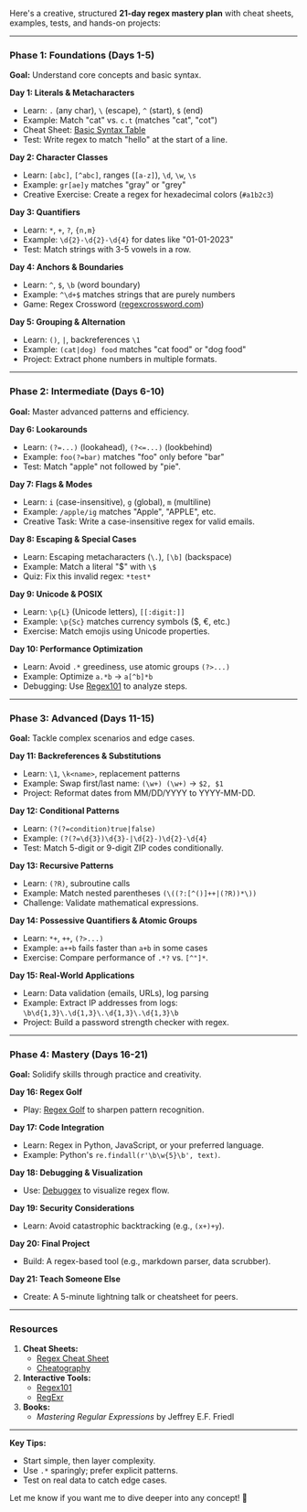 

Here's a creative, structured **21-day regex mastery plan** with cheat sheets, examples, tests, and hands-on projects:

---

### **Phase 1: Foundations (Days 1-5)**
**Goal:** Understand core concepts and basic syntax.

**Day 1: Literals & Metacharacters**
- Learn: `.` (any char), `\` (escape), `^` (start), `$` (end)
- Example: Match "cat" vs. `c.t` (matches "cat", "cot")
- Cheat Sheet: [Basic Syntax Table](https://regexr.com/cheatsheet)
- Test: Write regex to match "hello" at the start of a line.

**Day 2: Character Classes**
- Learn: `[abc]`, `[^abc]`, ranges (`[a-z]`), `\d`, `\w`, `\s`
- Example: `gr[ae]y` matches "gray" or "grey"
- Creative Exercise: Create a regex for hexadecimal colors (`#a1b2c3`)

**Day 3: Quantifiers**
- Learn: `*`, `+`, `?`, `{n,m}`
- Example: `\d{2}-\d{2}-\d{4}` for dates like "01-01-2023"
- Test: Match strings with 3-5 vowels in a row.

**Day 4: Anchors & Boundaries**
- Learn: `^`, `$`, `\b` (word boundary)
- Example: `^\d+$` matches strings that are purely numbers
- Game: Regex Crossword ([regexcrossword.com](https://regexcrossword.com))

**Day 5: Grouping & Alternation**
- Learn: `()`, `|`, backreferences `\1`
- Example: `(cat|dog) food` matches "cat food" or "dog food"
- Project: Extract phone numbers in multiple formats.

---

### **Phase 2: Intermediate (Days 6-10)**
**Goal:** Master advanced patterns and efficiency.

**Day 6: Lookarounds**
- Learn: `(?=...)` (lookahead), `(?<=...)` (lookbehind)
- Example: `foo(?=bar)` matches "foo" only before "bar"
- Test: Match "apple" not followed by "pie".

**Day 7: Flags & Modes**
- Learn: `i` (case-insensitive), `g` (global), `m` (multiline)
- Example: `/apple/ig` matches "Apple", "APPLE", etc.
- Creative Task: Write a case-insensitive regex for valid emails.

**Day 8: Escaping & Special Cases**
- Learn: Escaping metacharacters (`\.`), `[\b]` (backspace)
- Example: Match a literal "$" with `\$`
- Quiz: Fix this invalid regex: `*test*`

**Day 9: Unicode & POSIX**
- Learn: `\p{L}` (Unicode letters), `[[:digit:]]`
- Example: `\p{Sc}` matches currency symbols ($, €, etc.)
- Exercise: Match emojis using Unicode properties.

**Day 10: Performance Optimization**
- Learn: Avoid `.*` greediness, use atomic groups `(?>...)`
- Example: Optimize `a.*b` → `a[^b]*b`
- Debugging: Use [Regex101](https://regex101.com) to analyze steps.

---

### **Phase 3: Advanced (Days 11-15)**
**Goal:** Tackle complex scenarios and edge cases.

**Day 11: Backreferences & Substitutions**
- Learn: `\1`, `\k<name>`, replacement patterns
- Example: Swap first/last name: `(\w+) (\w+)` → `$2, $1`
- Project: Reformat dates from MM/DD/YYYY to YYYY-MM-DD.

**Day 12: Conditional Patterns**
- Learn: `(?(?=condition)true|false)`
- Example: `(?(?=\d{3})\d{3}-|\d{2}-)\d{2}-\d{4}`
- Test: Match 5-digit or 9-digit ZIP codes conditionally.

**Day 13: Recursive Patterns**
- Learn: `(?R)`, subroutine calls
- Example: Match nested parentheses `(\((?:[^()]++|(?R))*\))`
- Challenge: Validate mathematical expressions.

**Day 14: Possessive Quantifiers & Atomic Groups**
- Learn: `*+`, `++`, `(?>...)`
- Example: `a++b` fails faster than `a+b` in some cases
- Exercise: Compare performance of `.*?` vs. `[^"]*`.

**Day 15: Real-World Applications**
- Learn: Data validation (emails, URLs), log parsing
- Example: Extract IP addresses from logs: `\b\d{1,3}\.\d{1,3}\.\d{1,3}\.\d{1,3}\b`
- Project: Build a password strength checker with regex.

---

### **Phase 4: Mastery (Days 16-21)**
**Goal:** Solidify skills through practice and creativity.

**Day 16: Regex Golf**
- Play: [Regex Golf](https://alf.nu/RegexGolf) to sharpen pattern recognition.

**Day 17: Code Integration**
- Learn: Regex in Python, JavaScript, or your preferred language.
- Example: Python's `re.findall(r'\b\w{5}\b', text)`.

**Day 18: Debugging & Visualization**
- Use: [Debuggex](https://www.debuggex.com) to visualize regex flow.

**Day 19: Security Considerations**
- Learn: Avoid catastrophic backtracking (e.g., `(x+)+y`).

**Day 20: Final Project**
- Build: A regex-based tool (e.g., markdown parser, data scrubber).

**Day 21: Teach Someone Else**
- Create: A 5-minute lightning talk or cheatsheet for peers.

---

### **Resources**
1. **Cheat Sheets:** 
   - [Regex Cheat Sheet](https://www.rexegg.com/regex-quickstart.html) 
   - [Cheatography](https://cheatography.com/davechild/cheat-sheets/regular-expressions/)
2. **Interactive Tools:** 
   - [Regex101](https://regex101.com) 
   - [RegExr](https://regexr.com)
3. **Books:** 
   - *Mastering Regular Expressions* by Jeffrey E.F. Friedl

---

**Key Tips:**
- Start simple, then layer complexity.
- Use `.*` sparingly; prefer explicit patterns.
- Test on real data to catch edge cases.

Let me know if you want me to dive deeper into any concept! 🚀
